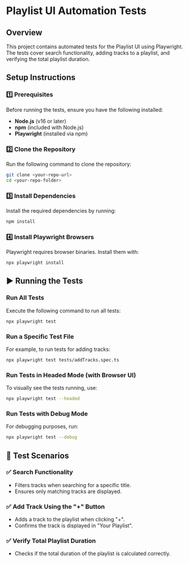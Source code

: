 # Playlist UI Automation Tests

## Overview

This project contains automated tests for the Playlist UI using Playwright. The tests cover search functionality, adding tracks to a playlist, and verifying the total playlist duration.

## Setup Instructions

### 1️⃣ Prerequisites

Before running the tests, ensure you have the following installed:

- **Node.js** (v16 or later)
- **npm** (included with Node.js)
- **Playwright** (installed via npm)

### 2️⃣ Clone the Repository

Run the following command to clone the repository:

```sh
git clone <your-repo-url>
cd <your-repo-folder>
```

### 3️⃣ Install Dependencies

Install the required dependencies by running:

```sh
npm install
```

### 4️⃣ Install Playwright Browsers

Playwright requires browser binaries. Install them with:

```sh
npx playwright install
```

## ▶️ Running the Tests

### Run All Tests

Execute the following command to run all tests:

```sh
npx playwright test
```

### Run a Specific Test File

For example, to run tests for adding tracks:

```sh
npx playwright test tests/addTracks.spec.ts
```

### Run Tests in Headed Mode (with Browser UI)

To visually see the tests running, use:

```sh
npx playwright test --headed
```

### Run Tests with Debug Mode

For debugging purposes, run:

```sh
npx playwright test --debug
```

## 📄 Test Scenarios
### ✅ Search Functionality

- Filters tracks when searching for a specific title.
- Ensures only matching tracks are displayed.

### ✅ Add Track Using the "+" Button

- Adds a track to the playlist when clicking "+".
- Confirms the track is displayed in "Your Playlist".

### ✅ Verify Total Playlist Duration

- Checks if the total duration of the playlist is calculated correctly.

